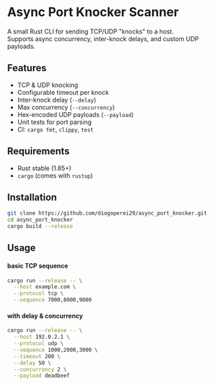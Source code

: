 # Async Port Knocker Scanner

A small Rust CLI for sending TCP/UDP "knocks" to a host.  
Supports async concurrency, inter-knock delays, and custom UDP payloads.

## Features

- TCP & UDP knocking
- Configurable timeout per knock
- Inter-knock delay (`--delay`)
- Max concurrency (`--concurrency`)
- Hex-encoded UDP payloads (`--payload`)
- Unit tests for port parsing
- CI: `cargo fmt`, `clippy`, `test`

## Requirements

- Rust stable (1.65+)
- `cargo` (comes with `rustup`)

## Installation

```bash
git clone https://github.com/diogoperei29/async_port_knocker.git
cd async_port_knocker
cargo build --release
```

## Usage 

#### basic TCP sequence
```bash
cargo run --release -- \
  --host example.com \
  --protocol tcp \
  --sequence 7000,8000,9000
```
#### with delay & concurrency
```bash
cargo run --release -- \
  --host 192.0.2.1 \
  --protocol udp \
  --sequence 1000,2000,3000 \
  --timeout 200 \
  --delay 50 \
  --concurrency 2 \
  --payload deadbeef
```